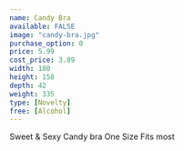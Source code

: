 ```yaml
---
name: Candy Bra
available: FALSE
image: "candy-bra.jpg"
purchase_option: 0
price: 5.99
cost_price: 3.89
width: 180
height: 158
depth: 42
weight: 335
type: [Novelty]
free: [Alcohol]
---
```

Sweet & Sexy Candy bra One Size Fits most